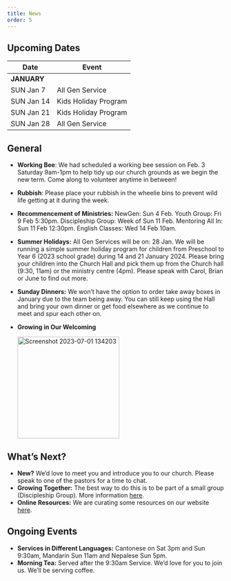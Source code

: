 ```yaml
---
title: News
order: 5
---
```


## Upcoming Dates

| Date | Event |
| ----- | ----- |
| **JANUARY** | 
| SUN Jan 7 | All Gen Service |
| SUN Jan 14 | Kids Holiday Program |
| SUN Jan 21 | Kids Holiday Program |
| SUN Jan 28 | All Gen Service |

## General

- **Working Bee**: We had scheduled a working bee session on Feb. 3 Saturday 9am-1pm to help tidy up our church grounds as we begin the new term. Come along to volunteer anytime in between!  
- **Rubbish**: Please place your rubbish in the wheelie bins to prevent wild life getting at it during the week.  
- **Recommencement of Ministries:**
NewGen: Sun 4 Feb. 
Youth Group: Fri 9 Feb 5:30pm. 
Discipleship Group: Week of Sun 11 Feb. 
Mentoring All In: Sun 11 Feb 12:30pm.
English Classes: Wed 14 Feb 10am.
- **Summer Holidays:** All Gen Services will be on: 28 Jan. We will be running a simple summer holiday program for children from Preschool to Year 6 (2023 school grade) during 14 and 21 January 2024. Please bring  your children into the Church Hall and pick them up from the Church hall (9:30, 11am) or the ministry centre (4pm). Please speak with Carol, Brian or June to find out more. 
- **Sunday Dinners:** We won’t have the option to order take away boxes in January due to the team being away. You can still keep using the Hall and bring your own dinner or get food elsewhere as we continue to meet and spur each other on. 

- **Growing in Our Welcoming**


  <img width="236" alt="Screenshot 2023-07-01 134203" src="https://github.com/stgeorgeshurstville/bulletin/assets/119166299/b540ac1c-0ba4-481e-90a5-5464939f7e4c">


## What’s Next?
- **New?** We’d love to meet you and introduce you to our church. Please speak to one of the pastors for a time to chat. 
- **Growing Together:** The best way to do this is to be part of a small group (Discipleship Group). More information [here](https://stgeorgeshurstville.org.au/discipleship-groups).
- **Online Resources:** We are curating some resources on our website [here](https://stgeorgeshurstville.org.au/lets-talk-about-christianity).  

## Ongoing Events
- **Services in Different Languages:** Cantonese on Sat 3pm and Sun 9:30am, Mandarin Sun 11am and Nepalese Sun 5pm. 
- **Morning Tea:** Served after the 9:30am Service. We’d love for you to join us. We’ll be serving coffee.

